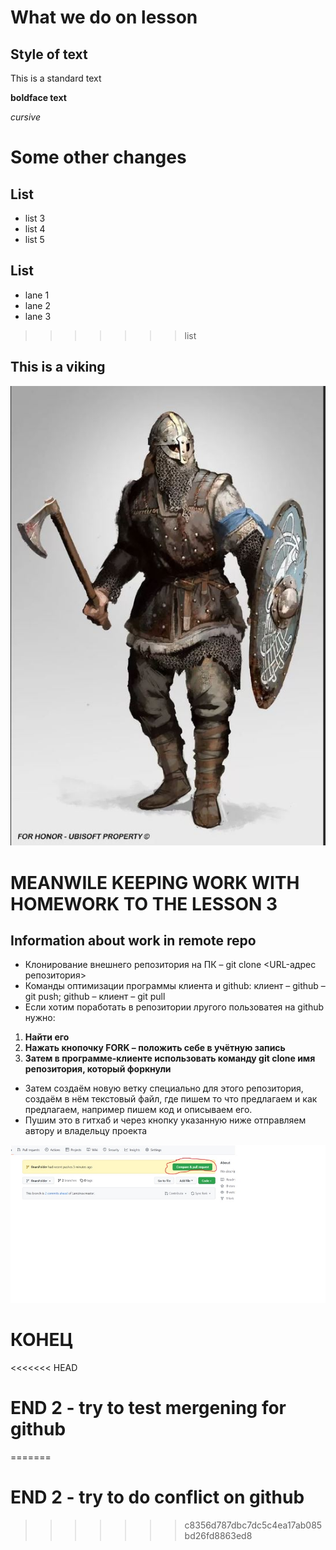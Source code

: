 # What we do on lesson

## Style of text ##
This is a standard text

**boldface text**

*cursive*
# Some other changes #

## List ##

* list 3
* list 4
* list 5

## List ##
* lane 1
* lane 2
* lane 3
>>>>>>> list

## This is a viking
![Vikings](Vikings.JPG)

# MEANWILE KEEPING WORK WITH HOMEWORK TO THE LESSON 3

## Information about work in remote repo

* Клонирование внешнего репозитория на ПК – git clone <URL-адрес репозитория>
* Команды оптимизации программы клиента и github: клиент – github – git push; github – клиент – git pull
* Если хотим поработать в репозитории лругого пользоватея на github нужно: 
1) **Найти его**
2) **Нажать кнопочку FORK – положить себе в учётную запись**
3) **Затем в программе-клиенте использовать команду git clone имя репозитория, который форкнули**

* Затем создаём новую ветку специально для этого репозитория, создаём в нём текстовый файл, где пишем то что предлагаем и как предлагаем, например пишем код и описываем его. 
* Пушим это в гитхаб и через кнопку указанную ниже отправляем автору и владельцу проекта

![Picture2](Picture2.JPG)

# КОНЕЦ

<<<<<<< HEAD
# END 2 - try to test mergening for github
=======
# END 2 - try to do conflict on github
>>>>>>> c8356d787dbc7dc5c4ea17ab085bd26fd8863ed8
